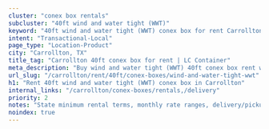 ```yaml
---
cluster: "conex box rentals"
subcluster: "40ft wind and water tight (WWT)"
keyword: "40ft wind and water tight (WWT) conex box for rent Carrollton, TX"
intent: "Transactional-Local"
page_type: "Location-Product"
city: "Carrollton, TX"
title_tag: "Carrollton 40ft conex box for rent | LC Container"
meta_description: "Buy wind and water tight (WWT) 40ft conex box rent with local delivery in Carrollton, TX. LC Container — local Since 2003. Request a fast quote today."
url_slug: "/carrollton/rent/40ft/conex-boxes/wind-and-water-tight-wwt"
h1: "Rent 40ft wind and water tight (WWT) conex box in Carrollton"
internal_links: "/carrollton/conex-boxes/rentals,/delivery"
priority: 2
notes: "State minimum rental terms, monthly rate ranges, delivery/pickup fees, service area."
noindex: true
---
```


<!-- TODO: Add unique city/inventory copy, images, and internal links here. -->
